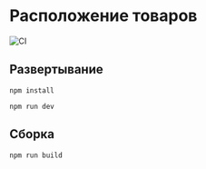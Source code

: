# Расположение товаров

![CI](https://github.com/pryanikkun/layouts/actions/workflows/web.yml/badge.svg)

## Развертывание

```npm install```

```npm run dev```

## Сборка

```npm run build```

